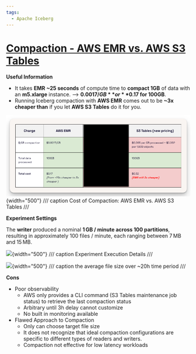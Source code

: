 ```yaml
---
tags:
  - Apache Iceberg
---
```


# [Compaction - AWS EMR vs. AWS S3 Tables](https://www.onehouse.ai/blog/aws-s3-tables-after-the-10x-priceberg-plunge)

**Useful Information**

- It takes **EMR** **~25 seconds** of compute time to **compact 1GB** of data with an **m5.xlarge** instance. --> **$0.0017/GB** or **$0.17 for 100GB**.
- Running Iceberg compaction with **AWS EMR** comes out to be **~3x cheaper than** if you let **AWS S3 Tables** do it for you.

![](./assets/cost-aws-emr-vs-s3-tables.png){width="500"}
/// caption
Cost of Compaction: AWS EMR vs. AWS S3 Tables
///


**Experiment Settings**

The **writer** produced a nominal **1 GB / minute across 100 partitions**, resulting in approximately 100 files / minute, each ranging between 7 MB and 15 MB.


![](https://cdn.prod.website-files.com/6639144fcd459f75fde8b1ee/686c29b7d9d7fbda04fa818d_AD_4nXcqjbqHzf683HuWZYwiP0_P5ZA6H3s3k-UStNq3WeO4F6s1AdKXpaLL8hKcxPpVxO4XlOwIQ8-PIocEGdBLG9z7LU3G_GKncyNcSqOW4tVCB2Hjfv053y1k39MvlmA3SU2ejNwrcg.png){width="500"}
/// caption
Experiment Execution Details
///


![](https://cdn.prod.website-files.com/6639144fcd459f75fde8b1ee/686c29b7d9d7fbda04fa8188_AD_4nXffpSQw86uO487RvhGzztdv5OaaP-wWg0krLTi4mgPlj63_JoMV1uQWsT4YSiOmD4pY34Yu2x98m33l9CyGgFSOkBmPKoZ2bp23uOGChCJXNchhG5dzSD9GQfsKheORLatwcAiQKQ.png){width="500"}
/// caption
the average file size over ~20h time period
///

**Cons**

- Poor observability
    - AWS only provides a CLI command (S3 Tables maintenance job status) to retrieve the last compaction status
    - Arbitrary until 3h delay cannot customize
    - No built in monitoring available
- Flawed Approach to Compaction
    - Only can choose target file size
    - It does not recognize that ideal compaction configurations are specific to different types of readers and writers.
    - Compaction not effective for low latency workloads
